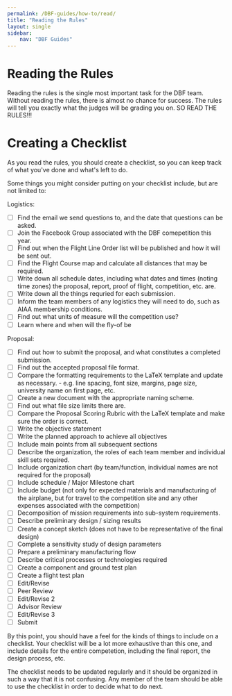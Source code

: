```yaml
---
permalink: /DBF-guides/how-to/read/
title: "Reading the Rules"
layout: single
sidebar:
    nav: "DBF Guides"
---
```


# Reading the Rules

Reading the rules is the single most important task for the DBF team.  Without reading the rules, there is almost no chance for success.  The rules will tell you exactly what the judges will be grading you on. SO READ THE RULES!!!

# Creating a Checklist

As you read the rules, you should create a checklist, so you can keep track of what you've done and what's left to do.

Some things you might consider putting on your checklist include, but are not limited to:

Logistics:
- [ ] Find the email we send questions to, and the date that questions can be asked.
- [ ] Join the Facebook Group associated with the DBF comepetition this year.
- [ ] Find out when the Flight Line Order list will be published and how it will be sent out.
- [ ] Find the Flight Course map and calculate all distances that may be required.
- [ ] Write down all schedule dates, including what dates and times (noting time zones) the proposal, report, proof of flight, competition, etc. are.
- [ ] Write down all the things requried for each submission.
- [ ] Inform the team members of any logistics they will need to do, such as AIAA membership conditions.
- [ ] Find out what units of measure will the competition use?
- [ ] Learn where and when will the fly-of be

Proposal:
- [ ] Find out how to submit the proposal, and what constitutes a completed submission.
- [ ] Find out the accepted proposal file format.
- [ ] Compare the formatting requirements to the LaTeX template and update as necessary.
      - e.g. line spacing, font size, margins, page size, university name on first page, etc.
- [ ] Create a new document with the appropriate naming scheme.
- [ ] Find out what file size limits there are.
- [ ] Compare the Proposal Scoring Rubric with the LaTeX template and make sure the order is correct.
- [ ] Write the objective statement
- [ ] Write the planned approach to achieve all objectives
- [ ] Include main points from all subsequent sections
- [ ] Describe the organization, the roles of each team member and individual skill sets required.
- [ ] Include organization chart (by team/function, individual names are not required for the proposal)
- [ ] Include schedule / Major Milestone chart
- [ ] Include budget (not only for expected materials and manufacturing of the airplane, but for travel to the competition site and any other expenses associated with the competition)
- [ ] Decomposition of mission requirements into sub-system requirements.
- [ ] Describe preliminary design / sizing results
- [ ] Create a concept sketch (does not have to be representative of the final design)
- [ ] Complete a sensitivity study of design parameters
- [ ] Prepare a preliminary manufacturing flow
- [ ] Describe critical processes or technologies required
- [ ] Create a component and ground test plan
- [ ] Create a flight test plan
- [ ] Edit/Revise
- [ ] Peer Review
- [ ] Edit/Revise 2
- [ ] Advisor Review
- [ ] Edit/Revise 3
- [ ] Submit

By this point, you should have a feel for the kinds of things to include on a checklist.  Your checklist will be a lot more exhaustive than this one, and include details for the entire competetion, including the final report, the design process, etc.

The checklist needs to be updated regularly and it should be organized in such a way that it is not confusing.  Any member of the team should be able to use the checklist in order to decide what to do next.